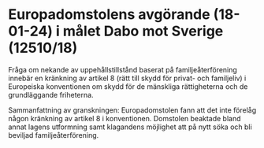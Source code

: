 # Europadomstolens avgörande (18-01-24) i målet Dabo mot Sverige (12510/18)

Fråga om nekande av uppehållstillstånd baserat på familjeåterförening innebär en kränkning av artikel 8 (rätt till skydd för privat\- och familjeliv) i Europeiska konventionen om skydd för de mänskliga rättigheterna och de grundläggande friheterna.


Sammanfattning av granskningen: Europadomstolen fann att det inte förelåg någon kränkning av artikel 8 i konventionen. Domstolen beaktade bland annat lagens utformning samt klagandens möjlighet att på nytt söka och bli beviljad familjeåterförening.

